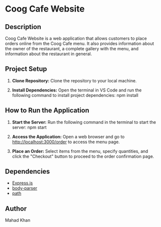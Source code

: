 # Coog Cafe Website

## Description

Coog Cafe Website is a web application that allows customers to place orders online from the Coog Cafe menu. It also provides information about the owner of the restaurant, a
complete gallery with the menu, and information about the restaurant in general.

## Project Setup

1. **Clone Repository:** Clone the repository to your local machine.

2. **Install Dependencies:** Open the terminal in VS Code and run the following command to install project dependencies:
npm install

## How to Run the Application

1. **Start the Server:** Run the following command in the terminal to start the server:
npm start

2. **Access the Application:** Open a web browser and go to [http://localhost:3000/order](http://localhost:3000/order) to access the menu page.

3. **Place an Order:** Select items from the menu, specify quantities, and click the "Checkout" button to proceed to the order confirmation page.

## Dependencies

- [Express.js](https://expressjs.com/)
- [body-parser](https://www.npmjs.com/package/body-parser)
- [path](https://nodejs.org/api/path.html)

## Author

Mahad Khan

